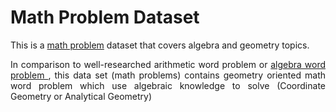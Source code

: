 # Math Problem Dataset
This is a <a href="https://en.wikipedia.org/wiki/Word_problem_(mathematics_education)">math problem</a> dataset that covers algebra and geometry topics.

<p align="justify">
In comparison to well-researched arithmetic word problem or <a href="http://groups.csail.mit.edu/rbg/code/wordprobs/">algebra word problem </a>, this data set (math problems) contains geometry oriented math word problem which use algebraic
knowledge to solve (Coordinate Geometry or Analytical Geometry)
</p>
